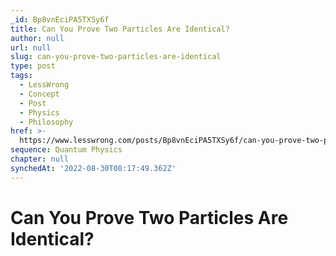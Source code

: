 ```yaml
---
_id: Bp8vnEciPA5TXSy6f
title: Can You Prove Two Particles Are Identical?
author: null
url: null
slug: can-you-prove-two-particles-are-identical
type: post
tags:
  - LessWrong
  - Concept
  - Post
  - Physics
  - Philosophy
href: >-
  https://www.lesswrong.com/posts/Bp8vnEciPA5TXSy6f/can-you-prove-two-particles-are-identical
sequence: Quantum Physics
chapter: null
synchedAt: '2022-08-30T08:17:49.362Z'
---
```


# Can You Prove Two Particles Are Identical?
